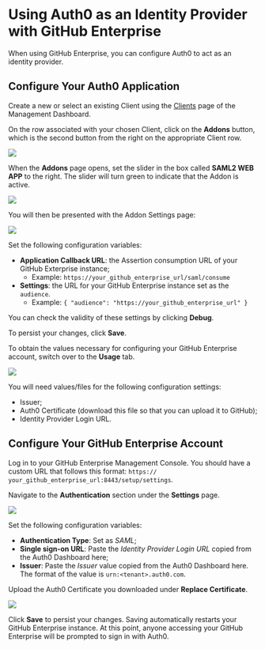 # Using Auth0 as an Identity Provider with GitHub Enterprise

When using GitHub Enterprise, you can configure Auth0 to act as an identity provider.

## Configure Your Auth0 Application

Create a new or select an existing Client using the [Clients]() page of the Management Dashboard.

On the row associated with your chosen Client, click on the **Addons** button, which is the second button from the right on the appropriate Client row.

![](/media/articles/scenarios/github-enterprise/clients.png)

When the **Addons** page opens, set the slider in the box called **SAML2 WEB APP** to the right. The slider will turn green to indicate that the Addon is active.

![](/media/articles/scenarios/github-enterprise/addons.png)

You will then be presented with the Addon Settings page:

![](/media/articles/scenarios/github-enterprise/addon-settings.png)

Set the following configuration variables:

* **Application Callback URL**: the Assertion consumption URL of your GitHub Exterprise instance;
  * Example: `https://your_github_enterprise_url/saml/consume`
* **Settings**: the URL for your GitHub Enterprise instance set as the `audience`.
  * Example: `{ "audience": "https://your_github_enterprise_url" }`

You can check the validity of these settings by clicking **Debug**.

To persist your changes, click **Save**.

To obtain the values necessary for configuring your GitHub Enterprise account, switch over to the **Usage** tab.

![](/media/articles/scenarios/github-enterprise/addon-usage.png)

You will need values/files for the following configuration settings:

* Issuer;
* Auth0 Certificate (download this file so that you can upload it to GitHub);
* Identity Provider Login URL.

## Configure Your GitHub Enterprise Account

Log in to your GitHub Enterprise Management Console. You should have a custom URL that follows this format: `https:// your_github_enterprise_url:8443/setup/settings`.

Navigate to the **Authentication** section under the **Settings** page.

![](/media/articles/scenarios/github-enterprise/auth-settings.png)

Set the following configuration variables:

* **Authentication Type**: Set as *SAML*;
* **Single sign-on URL**: Paste the *Identity Provider Login URL* copied from the Auth0 Dashboard here;
* **Issuer**: Paste the *Issuer* value copied from the Auth0 Dashboard here. The format of the value is `urn:<tenant>.auth0.com`.

Upload the Auth0 Certificate you downloaded under **Replace Certificate**.

![](/media/articles/scenarios/github-enterprise/auth-certificate.png)

Click **Save** to persist your changes. Saving automatically restarts your GitHub Enterprise instance. At this point, anyone accessing your GitHub Enterprise will be prompted to sign in with Auth0.
